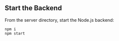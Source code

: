 ## Start the Backend

From the server directory, start the Node.js backend:

```
npm i 
npm start
```